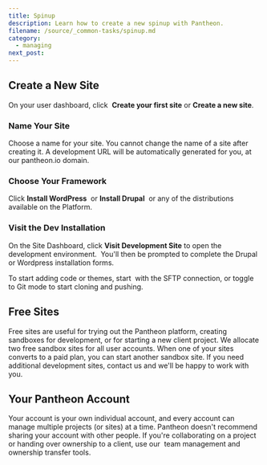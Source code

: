 ```yaml
---
title: Spinup
description: Learn how to create a new spinup with Pantheon.
filename: /source/_common-tasks/spinup.md
category:
  - managing
next_post:
---
```

## Create a New Site

On your user dashboard, click  **Create your first site** or **Create a new site**.

### Name Your Site

Choose a name for your site. You cannot change the name of a site after creating it. A development URL will be automatically generated for you, at our pantheon.io domain.

### Choose Your Framework

Click **Install WordPress**  or **Install Drupal**  or any of the distributions available on the Platform.

### Visit the Dev Installation

On the Site Dashboard, click **Visit Development Site** to open the development environment.  You'll then be prompted to complete the Drupal or Wordpress installation forms.  

To start adding code or themes, start  with the SFTP connection, or toggle to Git mode to start cloning and pushing.

## Free Sites

Free sites are useful for trying out the Pantheon platform, creating sandboxes for development, or for starting a new client project. We allocate two free sandbox sites for all user accounts. When one of your sites converts to a paid plan, you can start another sandbox site. If you need additional development sites, contact us and we'll be happy to work with you.

## Your Pantheon Account

Your account is your own individual account, and every account can manage multiple projects (or sites) at a time. Pantheon doesn't recommend sharing your account with other people. If you're collaborating on a project or handing over ownership to a client, use our  team management and ownership transfer tools.  

​

